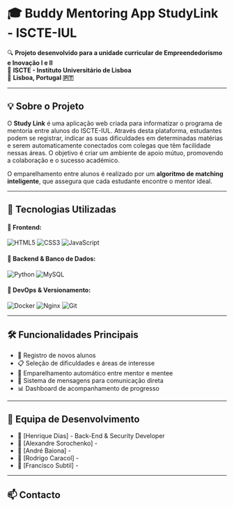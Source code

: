 
# 🎓 Buddy Mentoring App StudyLink - ISCTE-IUL

🔍 **Projeto desenvolvido para a unidade curricular de Empreendedorismo e Inovação I e II**  
🏫 **ISCTE - Instituto Universitário de Lisboa**  
📍 **Lisboa, Portugal 🇵🇹**

---

## 💡 Sobre o Projeto

O **Study Link** é uma aplicação web criada para informatizar o programa de mentoria entre alunos do ISCTE-IUL. Através desta plataforma, estudantes podem se registrar, indicar as suas dificuldades em determinadas matérias e serem automaticamente conectados com colegas que têm facilidade nessas áreas. O objetivo é criar um ambiente de apoio mútuo, promovendo a colaboração e o sucesso académico.

O emparelhamento entre alunos é realizado por um **algoritmo de matching inteligente**, que assegura que cada estudante encontre o mentor ideal.

---

## 🚀 Tecnologias Utilizadas

#### 🔹 **Frontend:**
![HTML5](https://img.shields.io/badge/HTML5-E34F26?style=for-the-badge&logo=html5&logoColor=white)
![CSS3](https://img.shields.io/badge/CSS3-1572B6?style=for-the-badge&logo=css3&logoColor=white)
![JavaScript](https://img.shields.io/badge/JavaScript-F7DF1E?style=for-the-badge&logo=javascript&logoColor=black)

#### 🔹 **Backend & Banco de Dados:**
![Python](https://img.shields.io/badge/Python-3776AB?style=for-the-badge&logo=python&logoColor=white)
![MySQL](https://img.shields.io/badge/MySQL-4479A1?style=for-the-badge&logo=mysql&logoColor=white)

#### 🔹 **DevOps & Versionamento:**
![Docker](https://img.shields.io/badge/Docker-2496ED?style=for-the-badge&logo=docker&logoColor=white)
![Nginx](https://img.shields.io/badge/NGINX-009639?style=for-the-badge&logo=nginx&logoColor=white)
![Git](https://img.shields.io/badge/Git-F05032?style=for-the-badge&logo=git&logoColor=white)

---

## 🛠️ Funcionalidades Principais

- 🔗 Registro de novos alunos
- 📋 Seleção de dificuldades e áreas de interesse
- 🤖 Emparelhamento automático entre mentor e mentee
- 💬 Sistema de mensagens para comunicação direta
- 📊 Dashboard de acompanhamento de progresso

---

## 👥 Equipa de Desenvolvimento

- 👤 [Henrique Dias] - Back-End & Security Developer
- 👤 [Alexandre Sorochenko] - 
- 👤 [André Baiona] - 
- 👤 [Rodrigo Caracol] - 
- 👤 [Francisco Subtil] - 


---

## 📫 Contacto






